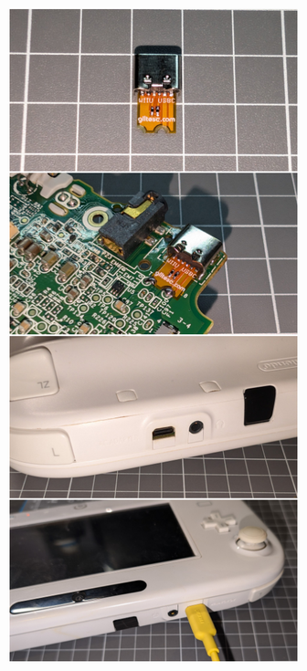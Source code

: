 ![Nintendo-WIIU-GAMEPAD-USB-C-Kit](https://raw.githubusercontent.com/giltesa/Nintendo-Wii-U-GamePad-USB-C-Kit/master/4.%20Photos/Nintendo-Wii-U-GamePad-USB-C-v1.0_1.jpg)
![Nintendo-WIIU-GAMEPAD-USB-C-Kit](https://raw.githubusercontent.com/giltesa/Nintendo-Wii-U-GamePad-USB-C-Kit/master/4.%20Photos/Nintendo-Wii-U-GamePad-USB-C-v1.0_2.jpg)
![Nintendo-WIIU-GAMEPAD-USB-C-Kit](https://raw.githubusercontent.com/giltesa/Nintendo-Wii-U-GamePad-USB-C-Kit/master/4.%20Photos/Nintendo-Wii-U-GamePad-USB-C-v1.0_3.jpg)
![Nintendo-WIIU-GAMEPAD-USB-C-Kit](https://raw.githubusercontent.com/giltesa/Nintendo-Wii-U-GamePad-USB-C-Kit/master/4.%20Photos/Nintendo-Wii-U-GamePad-USB-C-v1.0_4.jpg)